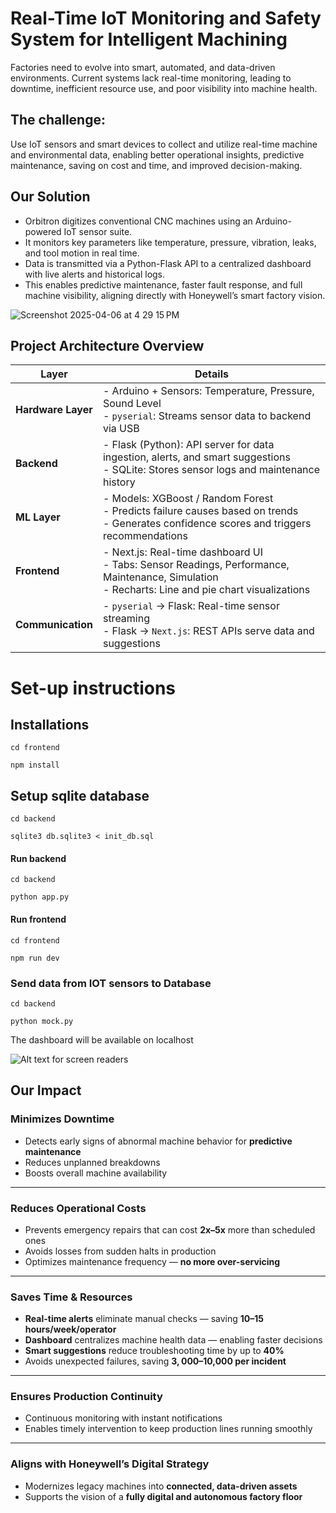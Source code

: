 # Real-Time IoT Monitoring and Safety System for Intelligent Machining

Factories need to evolve into smart, automated, and data-driven environments. Current systems lack real-time monitoring, leading to downtime, inefficient resource use, and poor visibility into machine health.

 
## The challenge:
Use IoT sensors and smart devices to collect and utilize real-time machine and environmental data, enabling better operational insights, predictive maintenance, saving on cost and time, and improved decision-making.

## Our Solution
- Orbitron digitizes conventional CNC machines using an Arduino-powered IoT sensor suite.
- It monitors key parameters like temperature, pressure, vibration, leaks, and tool motion in real time.
- Data is transmitted via a Python-Flask API to a centralized dashboard with live alerts and historical logs.
- This enables predictive maintenance, faster fault response, and full machine visibility, aligning directly with Honeywell’s smart factory vision.

![Screenshot 2025-04-06 at 4 29 15 PM](https://github.com/user-attachments/assets/387e9605-686b-486e-9e65-e57c11f83d3b)

## Project Architecture Overview

| **Layer**           | **Details**                                                                                                                                               |
|---------------------|------------------------------------------------------------------------------------------------------------------------------------------------------------|
| **Hardware Layer**  | - Arduino + Sensors: Temperature, Pressure, Sound Level<br>- `pyserial`: Streams sensor data to backend via USB                                           |
| **Backend**         | - Flask (Python): API server for data ingestion, alerts, and smart suggestions<br>- SQLite: Stores sensor logs and maintenance history                    |
| **ML Layer**        | - Models: XGBoost / Random Forest<br>- Predicts failure causes based on trends<br>- Generates confidence scores and triggers recommendations              |
| **Frontend**        | - Next.js: Real-time dashboard UI<br>- Tabs: Sensor Readings, Performance, Maintenance, Simulation<br>- Recharts: Line and pie chart visualizations       |
| **Communication**   | - `pyserial` → Flask: Real-time sensor streaming<br>- Flask → `Next.js`: REST APIs serve data and suggestions                                              |

# Set-up instructions 

## Installations
`cd frontend`


`npm install`

## Setup sqlite database
`cd backend` 

`sqlite3 db.sqlite3 < init_db.sql`
#### Run backend 
`cd backend`

`python app.py`

#### Run frontend 

`cd frontend`

`npm run dev`

### Send data from IOT sensors to Database 
`cd backend`

`python mock.py`

The dashboard will be available on localhost

![Alt text for screen readers](images/screenshot.png "Optional hover title")


## Our Impact 

### Minimizes Downtime
- Detects early signs of abnormal machine behavior for **predictive maintenance**
- Reduces unplanned breakdowns
- Boosts overall machine availability

---

### Reduces Operational Costs
- Prevents emergency repairs that can cost **2x–5x** more than scheduled ones  
- Avoids losses from sudden halts in production  
- Optimizes maintenance frequency — **no more over-servicing**

---

### Saves Time & Resources
- **Real-time alerts** eliminate manual checks — saving **10–15 hours/week/operator**
- **Dashboard** centralizes machine health data — enabling faster decisions  
- **Smart suggestions** reduce troubleshooting time by up to **40%**
- Avoids unexpected failures, saving **$3,000–$10,000 per incident**

---

### Ensures Production Continuity
- Continuous monitoring with instant notifications  
- Enables timely intervention to keep production lines running smoothly

---

### Aligns with Honeywell’s Digital Strategy
- Modernizes legacy machines into **connected, data-driven assets**
- Supports the vision of a **fully digital and autonomous factory floor**

